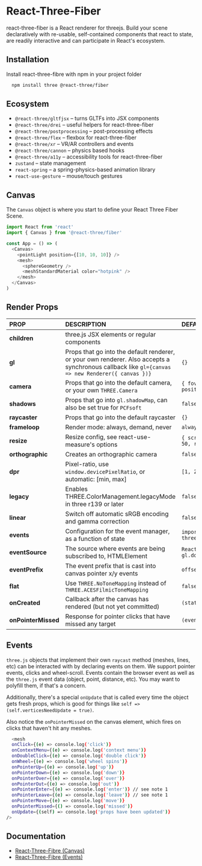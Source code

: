 
# React-Three-Fiber

react-three-fiber is a React renderer for threejs. Build your scene declaratively with re-usable, self-contained components that react to state, are readily interactive and can participate in React's ecosystem.




## Installation

Install react-three-fibre with npm in your project folder

```bash
  npm install three @react-three/fiber
```
    
## Ecosystem

- `@react-three/gltfjsx` – turns GLTFs into JSX components
- `@react-three/drei` – useful helpers for react-three-fiber
- `@react-three/postprocessing` – post-processing effects
- `@react-three/flex` – flexbox for react-three-fiber
- `@react-three/xr` – VR/AR controllers and events
- `@react-three/cannon` – physics based hooks
- `@react-three/a11y` – accessibility tools for react-three-fiber
- `zustand` – state management
- `react-spring` – a spring-physics-based animation library
- `react-use-gesture` – mouse/touch gestures


## Canvas

The `Canvas` object is where you start to define your React Three Fiber Scene.

```javascript
import React from 'react'
import { Canvas } from '@react-three/fiber'

const App = () => (
  <Canvas>
    <pointLight position={[10, 10, 10]} />
    <mesh>
      <sphereGeometry />
      <meshStandardMaterial color="hotpink" />
    </mesh>
  </Canvas>
)
```


## Render Props


| PROP | DESCRIPTION     | DEFAULT                |
| :-------- | :------- | :------------------------- |
| **children** | three.js JSX elements or regular components | |
| **gl** | Props that go into the default renderer, or your own renderer. Also accepts a synchronous callback like `gl={canvas => new Renderer({ canvas })}` | `{}`
| **camera** | Props that go into the default camera, or your own `THREE.Camera` | `{ fov: 75, near: 0.1, far: 1000, position: [0, 0, 5] }`
| **shadows** | Props that go into `gl.shadowMap`, can also be set true for `PCFsoft` | `false`
| **raycaster** | Props that go into the default raycaster | `{}`
| **frameloop** | Render mode: always, demand, never | `always`
| **resize** | Resize config, see react-use-measure's options | `{ scroll: true, debounce: { scroll: 50, resize: 0 } }`
| **orthographic** | Creates an orthographic camera | `false`
| **dpr** | Pixel-ratio, use` window.devicePixelRatio`, or automatic: [min, max] | `[1, 2]`
| **legacy** | Enables THREE.ColorManagement.legacyMode in three r139 or later | `false`
| **linear** | Switch off automatic sRGB encoding and gamma correction | `false`
| **events** | Configuration for the event manager, as a function of state | `import { events } from "@react-three/fiber"`
| **eventSource** | The source where events are being subscribed to, HTMLElement | `React.MutableRefObject<HTMLElement>, gl.domElement.parentNode`
| **eventPrefix** | The event prefix that is cast into canvas pointer x/y events | `offset`
| **flat** | Use `THREE.NoToneMapping` instead of `THREE.ACESFilmicToneMapping` | `false`
| **onCreated** | Callback after the canvas has rendered (but not yet committed) | `(state) => {}`
| **onPointerMissed** | Response for pointer clicks that have missed any target | `(event) => {}`



## Events
`three.js` objects that implement their own `raycast` method (meshes, lines, etc) can be interacted with by declaring events on them. We support pointer events, clicks and wheel-scroll. Events contain the browser event as well as the `three.js` event data (object, point, distance, etc). You may want to polyfill them, if that's a concern.

Additionally, there's a special `onUpdate` that is called every time the object gets fresh props, which is good for things like `self => (self.verticesNeedUpdate = true)`.

Also notice the `onPointerMissed` on the canvas element, which fires on clicks that haven't hit any meshes.

```bash
  <mesh
  onClick={(e) => console.log('click')}
  onContextMenu={(e) => console.log('context menu')}
  onDoubleClick={(e) => console.log('double click')}
  onWheel={(e) => console.log('wheel spins')}
  onPointerUp={(e) => console.log('up')}
  onPointerDown={(e) => console.log('down')}
  onPointerOver={(e) => console.log('over')}
  onPointerOut={(e) => console.log('out')}
  onPointerEnter={(e) => console.log('enter')} // see note 1
  onPointerLeave={(e) => console.log('leave')} // see note 1
  onPointerMove={(e) => console.log('move')}
  onPointerMissed={() => console.log('missed')}
  onUpdate={(self) => console.log('props have been updated')}
/>
```


## Documentation

- [React-Three-Fibre (Canvas)](https://docs.pmnd.rs/react-three-fiber/api/canvas)
- [React-Three-Fibre (Events)](https://docs.pmnd.rs/react-three-fiber/api/events)
